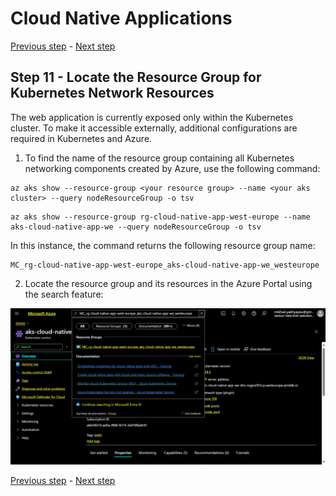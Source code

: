 # Cloud Native Applications

[Previous step](../step-10/README.md) - [Next step](../step-12/README.md)

## Step 11 - Locate the Resource Group for Kubernetes Network Resources

The web application is currently exposed only within the Kubernetes cluster. To make it accessible externally, additional configurations are required in Kubernetes and Azure.

1. To find the name of the resource group containing all Kubernetes networking components created by Azure, use the following command:

```
az aks show --resource-group <your resource group> --name <your aks cluster> --query nodeResourceGroup -o tsv
```

```
az aks show --resource-group rg-cloud-native-app-west-europe --name aks-cloud-native-app-we --query nodeResourceGroup -o tsv
```

In this instance, the command returns the following resource group name:

```
MC_rg-cloud-native-app-west-europe_aks-cloud-native-app-we_westeurope
```

2. Locate the resource group and its resources in the Azure Portal using the search feature:

![locating the network group](sshot-11-1.png)

[Previous step](../step-10/README.md) - [Next step](../step-12/README.md)